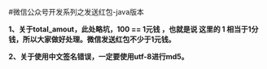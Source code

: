 #微信公众号开发系列之发送红包-java版本


**1、关于total_amout，此处略坑，100 == 1元钱 ，也就是说 这里的 1 相当于1分钱，所以大家做好处理。微信发送红包不少于1元钱。**
	
**2、关于使用中文签名错误，一定要使用utf-8进行md5。**